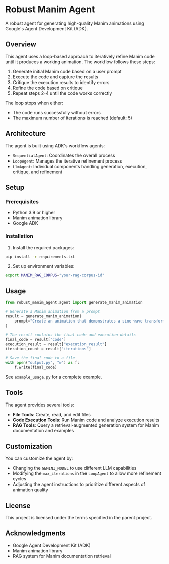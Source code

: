 # Robust Manim Agent

A robust agent for generating high-quality Manim animations using Google's Agent Development Kit (ADK).

## Overview

This agent uses a loop-based approach to iteratively refine Manim code until it produces a working animation. The workflow follows these steps:

1. Generate initial Manim code based on a user prompt
2. Execute the code and capture the results
3. Critique the execution results to identify errors
4. Refine the code based on critique
5. Repeat steps 2-4 until the code works correctly

The loop stops when either:
- The code runs successfully without errors
- The maximum number of iterations is reached (default: 5)

## Architecture

The agent is built using ADK's workflow agents:

- `SequentialAgent`: Coordinates the overall process
- `LoopAgent`: Manages the iterative refinement process
- `LlmAgent`: Individual components handling generation, execution, critique, and refinement

## Setup

### Prerequisites

- Python 3.9 or higher
- Manim animation library
- Google ADK

### Installation

1. Install the required packages:

```bash
pip install -r requirements.txt
```

2. Set up environment variables:

```bash
export MANIM_RAG_CORPUS="your-rag-corpus-id"
```

## Usage

```python
from robust_manim_agent.agent import generate_manim_animation

# Generate a Manim animation from a prompt
result = generate_manim_animation(
    prompt="Create an animation that demonstrates a sine wave transforming into a cosine wave."
)

# The result contains the final code and execution details
final_code = result["code"]
execution_result = result["execution_result"]
iteration_count = result["iterations"]

# Save the final code to a file
with open("output.py", "w") as f:
    f.write(final_code)
```

See `example_usage.py` for a complete example.

## Tools

The agent provides several tools:

- **File Tools**: Create, read, and edit files
- **Code Execution Tools**: Run Manim code and analyze execution results
- **RAG Tools**: Query a retrieval-augmented generation system for Manim documentation and examples

## Customization

You can customize the agent by:

- Changing the `GEMINI_MODEL` to use different LLM capabilities
- Modifying the `max_iterations` in the `LoopAgent` to allow more refinement cycles
- Adjusting the agent instructions to prioritize different aspects of animation quality

## License

This project is licensed under the terms specified in the parent project.

## Acknowledgments

- Google Agent Development Kit (ADK)
- Manim animation library
- RAG system for Manim documentation retrieval 